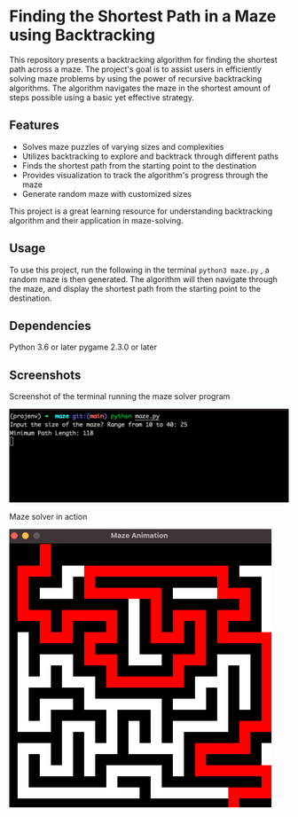 # Finding the Shortest Path in a Maze using Backtracking

This repository presents a backtracking algorithm for finding the shortest path across a maze. The project's goal is to assist users in efficiently solving maze problems by using the power of recursive backtracking algorithms. The algorithm navigates the maze in the shortest amount of steps possible using a basic yet effective strategy.

## Features

* Solves maze puzzles of varying sizes and complexities
* Utilizes backtracking to explore and backtrack through different paths
* Finds the shortest path from the starting point to the destination
* Provides visualization to track the algorithm's progress through the maze
* Generate random maze with customized sizes

This project is a great learning resource for understanding backtracking algorithm and their application in maze-solving.

## Usage

To use this project, run the following in the terminal `python3 maze.py` , a random maze is then generated. The algorithm will then navigate through the maze, and display the shortest path from the starting point to the destination.

## Dependencies

Python 3.6 or later
pygame 2.3.0 or later

## Screenshots
Screenshot of the terminal running the maze solver program

![terminal screenshot](images/terminal.png)

Maze solver in action

![maze solver in action](images/maze.png)